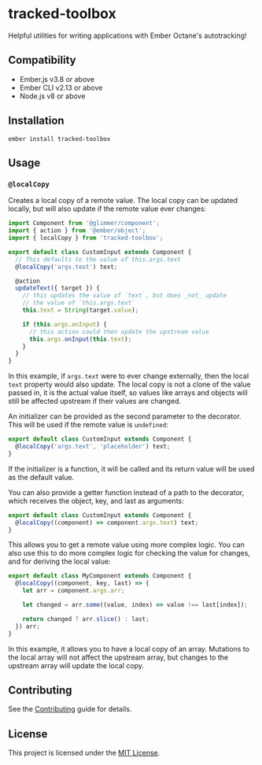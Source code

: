tracked-toolbox
==============================================================================

Helpful utilities for writing applications with Ember Octane's autotracking!


Compatibility
------------------------------------------------------------------------------

* Ember.js v3.8 or above
* Ember CLI v2.13 or above
* Node.js v8 or above


Installation
------------------------------------------------------------------------------

```
ember install tracked-toolbox
```


Usage
------------------------------------------------------------------------------

### `@localCopy`

Creates a local copy of a remote value. The local copy can be updated locally,
but will also update if the remote value ever changes:

```js
import Component from '@glimmer/component';
import { action } from '@ember/object';
import { localCopy } from 'tracked-toolbox';

export default class CustomInput extends Component {
  // This defaults to the value of this.args.text
  @localCopy('args.text') text;

  @action
  updateText({ target }) {
    // this updates the value of `text`, but does _not_ update
    // the value of `this.args.text`
    this.text = String(target.value);

    if (this.args.onInput) {
      // this action could then update the upstream value
      this.args.onInput(this.text);
    }
  }
}
```

In this example, if `args.text` were to ever change externally, then the local
`text` property would also update. The local copy is not a clone of the value
passed in, it is the actual value itself, so values like arrays and objects
will still be affected upstream if their values are changed.

An initializer can be provided as the second parameter to the decorator. This
will be used if the remote value is `undefined`:

```js
export default class CustomInput extends Component {
  @localCopy('args.text', 'placeholder') text;
}
```

If the initializer is a function, it will be called and its return value will be
used as the default value.

You can also provide a getter function instead of a path to the decorator, which
receives the object, key, and last as arguments:

```js
export default class CustomInput extends Component {
  @localCopy((component) => component.args.text) text;
}
```

This allows you to get a remote value using more complex logic. You can also use
this to do more complex logic for checking the value for changes, and for
deriving the local value:

```js
export default class MyComponent extends Component {
  @localCopy((component, key, last) => {
    let arr = component.args.arr;

    let changed = arr.some((value, index) => value !== last[index]);

    return changed ? arr.slice() : last;
  }) arr;
}
```

In this example, it allows you to have a local copy of an array. Mutations to
the local array will not affect the upstream array, but changes to the upstream
array will update the local copy.

Contributing
------------------------------------------------------------------------------

See the [Contributing](CONTRIBUTING.md) guide for details.


License
------------------------------------------------------------------------------

This project is licensed under the [MIT License](LICENSE.md).
